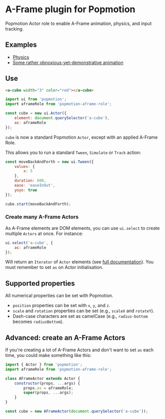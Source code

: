 # A-Frame plugin for Popmotion

Popmotion Actor role to enable A-Frame animation, physics, and input tracking.

## Examples

- [Physics](http://codepen.io/popmotion/pen/pgyoYx?editors=101)
- [Some rather obnoxious-yet-demonstrative animation](http://codepen.io/popmotion/pen/GoZpjo?editors=101)

## Use

```html
<a-cube width="3" color="red"></a-cube>
```

```javascript
import ui from 'popmotion';
import aframeRole from 'popmotion-aframe-role';

const cube = new ui.Actor({
    element: document.querySelector('a-cube'),
    as: aframeRole
});
```

`cube` is now a standard Popmotion `Actor`, except with an applied A-Frame Role.

This allows you to run a standard `Tween`, `Simulate` or `Track` action:

```javascript
const moveBackAndForth = new ui.Tween({
    values: {
        x: 5
    },
    duration: 600,
    ease: 'easeInOut',
    yoyo: true
});

cube.start(moveBackAndForth);
```

### Create many A-Frame Actors

As A-Frame elements are DOM elements, you can use `ui.select` to create multiple `Actors` at once. For instance:

```javascript
ui.select('a-cube', {
    as: aframeRole
});
```

Will return an `Iterator` of `Actor` elements (see [full documentation](http://popmotion.io/api/popmotion/select)). You must remember to set `as` on Actor initialisation.

## Supported properties

All numerical properties can be set with Popmotion.

- `position` properties can be set with `x`, `y`, and `z`.
- `scale` and `rotation` properties can be set (e.g., `scaleX` and `rotateY`).
- Dash-case characters are set as camelCase (e.g., `radius-bottom` becomes `radiusBottom`).

## Advanced: create an A-Frame Actors

If you're creating a lot of A-Frame Actors and don't want to set `as` each time, you could make something like this:

```javascript
import { Actor } from 'popmotion';
import aframeRole from 'popmotion-aframe-role';

class AFrameActor extends Actor {
    constructor(props, ...args) {
        props.as = aframeRole;
        super(props, ...args);
    }
}

const cube = new AFrameActor(document.querySelector('a-cube'));
```
